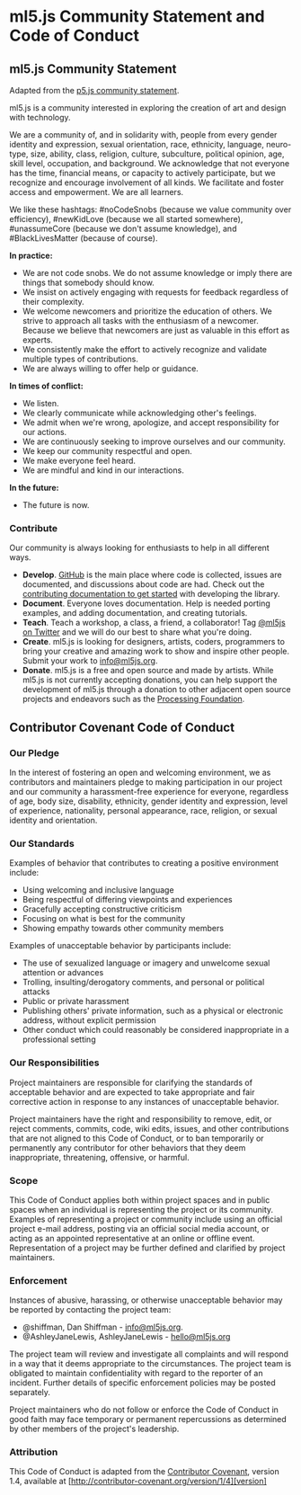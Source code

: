# ml5.js Community Statement and Code of Conduct

## ml5.js Community Statement

Adapted from the [p5.js community statement](http://p5js.org/community/).

ml5.js is a community interested in exploring the creation of art and design with technology. 

We are a community of, and in solidarity with, people from every gender identity and expression, sexual orientation, race, ethnicity, language, neuro-type, size, ability, class, religion, culture, subculture, political opinion, age, skill level, occupation, and background. We acknowledge that not everyone has the time, financial means, or capacity to actively participate, but we recognize and encourage involvement of all kinds. We facilitate and foster access and empowerment. We are all learners.

We like these hashtags: #noCodeSnobs (because we value community over efficiency), #newKidLove (because we all started somewhere), #unassumeCore (because we don't assume knowledge), and #BlackLivesMatter (because of course).


**In practice:**


-  We are not code snobs. We do not assume knowledge or imply there are things that somebody should know.
-  We insist on actively engaging with requests for feedback regardless of their complexity.
-  We welcome newcomers and prioritize the education of others. We strive to approach all tasks with the enthusiasm of a newcomer. Because we believe that newcomers are just as valuable in this effort as experts.
-  We consistently make the effort to actively recognize and validate multiple types of contributions.
-  We are always willing to offer help or guidance.


**In times of conflict:**

-  We listen.
-  We clearly communicate while acknowledging other's feelings.
-  We admit when we're wrong, apologize, and accept responsibility for our actions.
-  We are continuously seeking to improve ourselves and our community.
-  We keep our community respectful and open.
-  We make everyone feel heard.
-  We are mindful and kind in our interactions.


**In the future:**

-  The future is now.


### Contribute

Our community is always looking for enthusiasts to help in all different ways. 

-  **Develop**. [GitHub](https://github.com/ml5js/ml5-library) is the main place where code is collected, issues are documented, and discussions about code are had. Check out the [contributing documentation to get started](https://github.com/ml5js/ml5-library/blob/development/CONTRIBUTING.md) with developing the library.
-  **Document**. Everyone loves documentation. Help is needed porting examples, and adding documentation, and creating tutorials.
-  **Teach**. Teach a workshop, a class, a friend, a collaborator! Tag [@ml5js on Twitter](https://twitter.com/ml5js?lang=en) and we will do our best to share what you're doing.
-  **Create**. ml5.js is looking for designers, artists, coders, programmers to bring your creative and amazing work to show and inspire other people. Submit your work to info@ml5js.org.
-  **Donate**. ml5.js is a free and open source and made by artists. While ml5.js is not currently accepting donations, you can help support the development of ml5.js through a donation to other adjacent open source projects and endeavors such as the [Processing Foundation](https://processingfoundation.org/support).


## Contributor Covenant Code of Conduct

### Our Pledge

In the interest of fostering an open and welcoming environment, we as contributors and maintainers pledge to making participation in our project and our community a harassment-free experience for everyone, regardless of age, body size, disability, ethnicity, gender identity and expression, level of experience, nationality, personal appearance, race, religion, or sexual identity and orientation.

### Our Standards

Examples of behavior that contributes to creating a positive environment include:

* Using welcoming and inclusive language
* Being respectful of differing viewpoints and experiences
* Gracefully accepting constructive criticism
* Focusing on what is best for the community
* Showing empathy towards other community members

Examples of unacceptable behavior by participants include:

* The use of sexualized language or imagery and unwelcome sexual attention or advances
* Trolling, insulting/derogatory comments, and personal or political attacks
* Public or private harassment
* Publishing others' private information, such as a physical or electronic address, without explicit permission
* Other conduct which could reasonably be considered inappropriate in a professional setting

### Our Responsibilities

Project maintainers are responsible for clarifying the standards of acceptable behavior and are expected to take appropriate and fair corrective action in response to any instances of unacceptable behavior.

Project maintainers have the right and responsibility to remove, edit, or reject comments, commits, code, wiki edits, issues, and other contributions that are not aligned to this Code of Conduct, or to ban temporarily or permanently any contributor for other behaviors that they deem inappropriate, threatening, offensive, or harmful.

### Scope

This Code of Conduct applies both within project spaces and in public spaces when an individual is representing the project or its community. Examples of representing a project or community include using an official project e-mail address, posting via an official social media account, or acting as an appointed representative at an online or offline event. Representation of a project may be further defined and clarified by project maintainers.

### Enforcement

Instances of abusive, harassing, or otherwise unacceptable behavior may be reported by contacting the project team:

* @shiffman, Dan Shiffman - info@ml5js.org. 
*  @AshleyJaneLewis, AshleyJaneLewis - hello@ml5js.org


The project team will review and investigate all complaints and will respond in a way that it deems appropriate to the circumstances. The project team is obligated to maintain confidentiality with regard to the reporter of an incident. Further details of specific enforcement policies may be posted separately.

Project maintainers who do not follow or enforce the Code of Conduct in good faith may face temporary or permanent repercussions as determined by other members of the project's leadership.

### Attribution

This Code of Conduct is adapted from the [Contributor Covenant][homepage], version 1.4, available at [http://contributor-covenant.org/version/1/4][version]

[homepage]: http://contributor-covenant.org
[version]: http://contributor-covenant.org/version/1/4/
